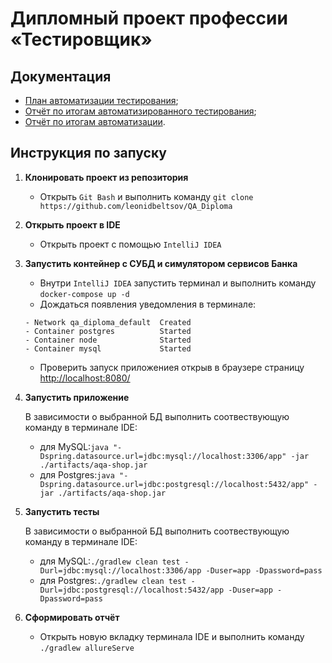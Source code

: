 # Дипломный проект профессии «Тестировщик»
## Документация
- [План автоматизации тестирования](https://github.com/leonidbeltsov/QA_Diploma/blob/master/docs/Plan.md);
- [Отчёт по итогам автоматизированного тестирования](https://github.com/leonidbeltsov/QA_Diploma/blob/master/docs/Report.md);
- [Отчёт по итогам автоматизации](https://github.com/leonidbeltsov/QA_Diploma/blob/master/docs/Summary.md).

## Инструкция по запуску
1. **Клонировать проект из репозитория**
    - Открыть `Git Bash` и выполнить команду `git clone https://github.com/leonidbeltsov/QA_Diploma`
2. **Открыть проект в IDE**
    - Открыть проект с помощью `IntelliJ IDEA`
3. **Запустить контейнер с СУБД и симулятором сервисов Банка**
    - Внутри `IntelliJ IDEA` запустить терминал и выполнить команду `docker-compose up -d`
    - Дождаться появления уведомления в терминале:
    ```
   - Network qa_diploma_default  Created
   - Container postgres          Started
   - Container node              Started
   - Container mysql             Started
   ```
   - Проверить запуск приложениея открыв в браузере страницу [http://localhost:8080/](http://localhost:8080/)
4. **Запустить приложение**

    В зависимости о выбранной БД выполнить соотвествующую команду в терминале IDE:

   - для MySQL:`java "-Dspring.datasource.url=jdbc:mysql://localhost:3306/app" -jar ./artifacts/aqa-shop.jar`
   - для Postgres:`java "-Dspring.datasource.url=jdbc:postgresql://localhost:5432/app" -jar ./artifacts/aqa-shop.jar`
   
6. **Запустить тесты**

   В зависимости о выбранной БД выполнить соотвествующую команду в терминале IDE:

    - для MySQL:`./gradlew clean test -Durl=jdbc:mysql://localhost:3306/app -Duser=app -Dpassword=pass`
    - для Postgres:`./gradlew clean test -Durl=jdbc:postgresql://localhost:5432/app -Duser=app -Dpassword=pass`

7. **Сформировать отчёт**
    - Открыть новую вкладку терминала IDE и выполнить команду `./gradlew allureServe`
